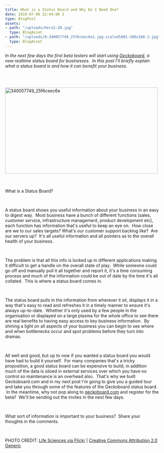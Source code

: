 ```yaml
---
title: What is a Status Board and Why Do I Need One?
date: 2010-07-08 22:44:00 Z
type: BlogPost
assets:
- path: "/uploads/hero2-20.jpg"
  type: BlogAsset
- path: "/uploads/0-340057749_25f6ceec6e1.jpg.scaled5001-300x168-2.jpg"
  type: BlogAsset
---
```


<p></p><p><span><em>In the next few days the first beta testers will start using <a href="http://www.geckoboard.com" target="_blank">Geckoboard</a>, a</em><em> n</em><em>ew <span>realtime status board for businesses</span>.  In th</em><em>is post I'll briefly explain w</em><em>hat a status board is and how it can benefit your business.</em></span></p><br><p></p><div class="p_embed p_image_embed">
<br><img alt="340057749_25f6ceec6e" height="281" src="/uploads/0-340057749_25f6ceec6e1.jpg.scaled5001-300x168-2.jpg" width="500"><br>
</div><br><br><p><span>What is a Status Board?</span></p><br><p>A status board shows you useful information about your business in an easy to digest way.  Most business have a bunch of different functions (sales, customer service, infrastructure management, product development etc), each function has information that's useful to keep an eye on.  How close are we to our sales targets? What's our customer support backlog like?  Are our servers up?  It's all useful information and all pointers as to the overall health of your business.</p><br><p>The problem is that all this info is locked up in different applications making it difficult to get a handle on the overall state of play.  While someone could go off and manually pull it all together and report it, it's a time consuming process and much of the information could be out of date by the time it's all collated.  This is where a status board comes in.</p><br><p>The status board pulls in the information from wherever it sit, displays it in a way that's easy to read and refreshes it in a timely manner to ensure it's always up-to-date.  Whether it's only used by a few people in the organisation or displayed on a large plasma for the whole office to see there are real benefits to having easy access to key business information.  By shining a light on all aspects of your business you can begin to see where and when bottlenecks occur and spot problems before they turn into dramas.</p><br><p>All well and good, but up to now if you wanted a status board you would have had to build it yourself.  For many companies that's a tricky proposition, a good status board can be expensive to build, in addition much of the data is siloed in external services over which you have no control so maintenance is an overhead also.  That's why we built Geckoboard.com and in my next post I'm going to give you a guided tour and take you through some of the features of the Geckoboard status board.  In the meantime, why not pop along to <a href="http://www.geckoboard.com">geckoboard.com</a> and register for the beta?  We'll be sending out the invites in the next few days.</p><br><p>What sort of information is important to your business?  Share your thoughts in the comments.</p><br><p><span>PHOTO CREDIT:</span> <a href="http://www.flickr.com/photos/tvvork/340057749/in/set-72157594452879347/" title="Life Sciences Photo at Flickr">Life Sciences via Flickr</a> | <a href="http://creativecommons.org/licenses/by/2.0/deed.en">Creative Commons Attribution 2.0 Generic</a></p>
